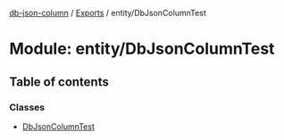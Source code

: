 [db-json-column](../README.md) / [Exports](../modules.md) / entity/DbJsonColumnTest

# Module: entity/DbJsonColumnTest

## Table of contents

### Classes

- [DbJsonColumnTest](../classes/entity_dbjsoncolumntest.dbjsoncolumntest.md)
